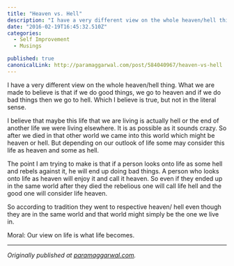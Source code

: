 ```yaml
---
title: "Heaven vs. Hell"
description: "I have a very different view on the whole heaven/hell thing. What we are made to believe is that if we do good things, we go to heaven and if we do bad things then we go to hell. Which I believe is…"
date: "2016-02-19T16:45:32.510Z"
categories: 
  - Self Improvement
  - Musings

published: true
canonicalLink: http://paramaggarwal.com/post/584040967/heaven-vs-hell
---
```


I have a very different view on the whole heaven/hell thing. What we are made to believe is that if we do good things, we go to heaven and if we do bad things then we go to hell. Which I believe is true, but not in the literal sense.

I believe that maybe this life that we are living is actually hell or the end of another life we were living elsewhere. It is as possible as it sounds crazy. So after we died in that other world we came into this world which might be heaven or hell. But depending on our outlook of life some may consider this life as heaven and some as hell.

The point I am trying to make is that if a person looks onto life as some hell and rebels against it, he will end up doing bad things. A person who looks onto life as heaven will enjoy it and call it heaven. So even if they ended up in the same world after they died the rebelious one will call life hell and the good one will consider life heaven.

So according to tradition they went to respective heaven/ hell even though they are in the same world and that world might simply be the one we live in.

Moral: Our view on life is what life becomes.

---

_Originally published at_ [_paramaggarwal.com_](http://paramaggarwal.com/post/584040967/heaven-vs-hell)_._
